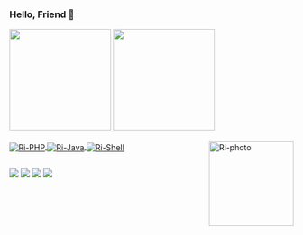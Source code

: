 ### Hello, Friend 🤖

<div>
  <a href="https://github.com/MrRichardOFC">
  <img height="180em" src="https://github-readme-stats.vercel.app/api?username=MrRichardOFC&show_icons=true&theme=tokyonight&include_all_commits=true&count_private=true"/>
  <img height="180em" src="https://github-readme-stats.vercel.app/api/top-langs/?username=MrRichardOFC&layout=compact&langs_count=7&theme=tokyonight"/>
</div>
  
<div style="display: inline_block"><br>
  <img align="center" alt="Ri-PHP" src="https://img.shields.io/badge/PHP-777BB4?style=for-the-badge&logo=php&logoColor=white">
  <img align="center" alt="Ri-Java" src="https://img.shields.io/badge/Java-ED8B00?style=for-the-badge&logo=java&logoColor=white">
  <img align="center" alt="Ri-Shell" src="https://img.shields.io/badge/Shell_Script-121011?style=for-the-badge&logo=gnu-bash&logoColor=white">
  <img align="right" alt="Ri-photo" height="150" width="150" src="https://avatars.githubusercontent.com/u/76010686?v=4">
</div> 

##

<div> 
  <a href="https://t.me/MrRichardOFC" target="_blank"><img src="	https://img.shields.io/badge/Telegram-2CA5E0?style=for-the-badge&logo=telegram&logoColor=white" target="_blank"></a>
  <a href="https://instagram.com/rich_alvesc" target="_blank"><img src="https://img.shields.io/badge/-Instagram-%23E4405F?style=for-the-badge&logo=instagram&logoColor=white" target="_blank"></a>
  <a href = "mailto:richardempresarial00@gmail.com"><img src="https://img.shields.io/badge/-Gmail-%23333?style=for-the-badge&logo=gmail&logoColor=white" target="_blank"></a>
  <a href="https://www.linkedin.com/in/richard-alves-cunha-33a10715b" target="_blank"><img src="https://img.shields.io/badge/-LinkedIn-%230077B5?style=for-the-badge&logo=linkedin&logoColor=white" target="_blank"></a>
</div>

